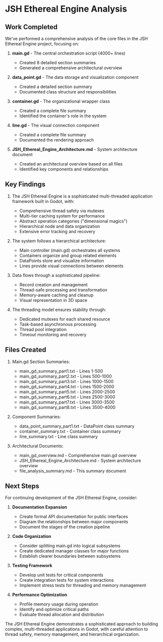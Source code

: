 # JSH Ethereal Engine Analysis

## Work Completed

We've performed a comprehensive analysis of the core files in the JSH Ethereal Engine project, focusing on:

1. **main.gd** - The central orchestration script (4000+ lines)
   - Created 8 detailed section summaries
   - Generated a comprehensive architectural overview

2. **data_point.gd** - The data storage and visualization component
   - Created a detailed section summary
   - Documented class structure and responsibilities

3. **container.gd** - The organizational wrapper class
   - Created a complete file summary
   - Identified the container's role in the system

4. **line.gd** - The visual connection component
   - Created a complete file summary
   - Documented the rendering approach

5. **JSH_Ethereal_Engine_Architecture.md** - System architecture document
   - Created an architectural overview based on all files
   - Identified key components and relationships

## Key Findings

1. The JSH Ethereal Engine is a sophisticated multi-threaded application framework built in Godot, with:
   - Comprehensive thread safety via mutexes
   - Multi-tier caching system for performance
   - Abstract operation categories ("dimensional magics")
   - Hierarchical node and data organization
   - Extensive error tracking and recovery

2. The system follows a hierarchical architecture:
   - Main controller (main.gd) orchestrates all systems
   - Containers organize and group related elements
   - DataPoints store and visualize information
   - Lines provide visual connections between elements

3. Data flows through a sophisticated pipeline:
   - Record creation and management
   - Thread-safe processing and transformation
   - Memory-aware caching and cleanup
   - Visual representation in 3D space

4. The threading model ensures stability through:
   - Dedicated mutexes for each shared resource
   - Task-based asynchronous processing
   - Thread pool integration
   - Timeout monitoring and recovery

## Files Created

1. Main.gd Section Summaries:
   - main_gd_summary_part1.txt - Lines 1-500
   - main_gd_summary_part2.txt - Lines 500-1000
   - main_gd_summary_part3.txt - Lines 1000-1500
   - main_gd_summary_part4.txt - Lines 1500-2000
   - main_gd_summary_part5.txt - Lines 2000-2500
   - main_gd_summary_part6.txt - Lines 2500-3000
   - main_gd_summary_part7.txt - Lines 3000-3500
   - main_gd_summary_part8.txt - Lines 3500-4000

2. Component Summaries:
   - data_point_summary_part1.txt - DataPoint class summary
   - container_summary.txt - Container class summary
   - line_summary.txt - Line class summary

3. Architectural Documents:
   - main_gd_overview.md - Comprehensive main.gd overview
   - JSH_Ethereal_Engine_Architecture.md - System architecture overview
   - file_analysis_summary.md - This summary document

## Next Steps

For continuing development of the JSH Ethereal Engine, consider:

1. **Documentation Expansion**
   - Create formal API documentation for public interfaces
   - Diagram the relationships between major components
   - Document the stages of the creation pipeline

2. **Code Organization**
   - Consider splitting main.gd into logical subsystems
   - Create dedicated manager classes for major functions
   - Establish clearer boundaries between subsystems

3. **Testing Framework**
   - Develop unit tests for critical components
   - Create integration tests for system interactions
   - Implement stress tests for threading and memory management

4. **Performance Optimization**
   - Profile memory usage during operation
   - Identify and optimize critical paths
   - Evaluate thread allocation and distribution

The JSH Ethereal Engine demonstrates a sophisticated approach to building complex, multi-threaded applications in Godot, with careful attention to thread safety, memory management, and hierarchical organization.